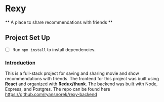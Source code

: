 # Rexy
** A place to share recommendations with friends **

## Project Set Up

- [ ] Run `npm install` to install dependencies.

### Introduction

This is a full-stack project for saving and sharing movie and show recommendations with friends. The frontend for this project was built using **React** and organized with **Redux/thunk**. The backend was built with Node, Express, and Postgres. The repo can be found here https://github.com/ryansnorek/rexy-backend


